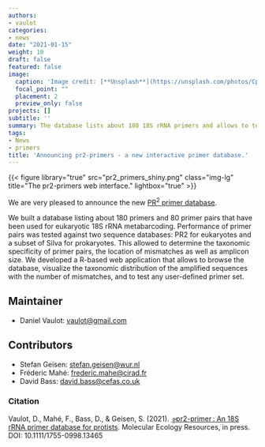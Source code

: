 ```yaml
---
authors:
- vaulot
categories:
- news
date: "2021-01-15"
weight: 10
draft: false
featured: false
image:
  caption: 'Image credit: [**Unsplash**](https://unsplash.com/photos/CpkOjOcXdUY)'
  focal_point: ""
  placement: 2
  preview_only: false
projects: []
subtitle: ''
summary: The database lists about 180 18S rRNA primers and allows to test primer sets against the PR2 database.
tags:
- News
- primers
title: 'Announcing pr2-primers - a new interactive primer database.'
---
```



{{< figure library="true" src="pr2_primers_shiny.png" class="img-lg" title="The pr2-primers web interface." lightbox="true" >}}

We are very pleased to announce the new [PR<sup>2</sup> primer database](https://app.pr2-primers.org/).

We built a database listing about 180 primers and 80 primer pairs that have been used for eukaryotic 18S rRNA metabarcoding. Performance of primer pairs was tested against two sequence databases: PR2 for eukaryotes and a subset of Silva for prokaryotes. This allowed to determine the taxonomic specificity of primer pairs, the location of mismatches as well as amplicon size. We developed a R-based web application that allows to browse the database, visualize the taxonomic distribution of the amplified sequences with the number of mismatches, and to test any user-defined primer set.



## Maintainer
* Daniel Vaulot: vaulot@gmail.com

## Contributors
* Stefan Geisen: stefan.geisen@wur.nl
* Fréderic Mahé: frederic.mahe@cirad.fr
* David Bass: david.bass@cefas.co.uk

### Citation

Vaulot, D., Mahé, F., Bass, D., & Geisen, S. (2021). [╔pr2-primer : An 18S rRNA primer database for protists](https://onlinelibrary.wiley.com/doi/abs/10.1111/1755-0998.13465). Molecular Ecology Resources, in press. DOI: 10.1111/1755-0998.13465
